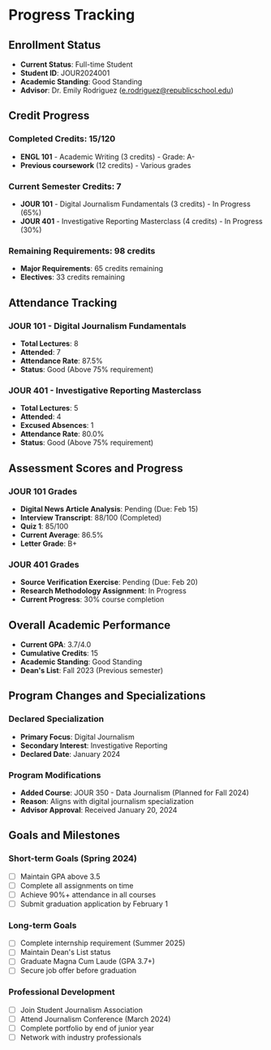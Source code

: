 # Progress Tracking

## Enrollment Status
- **Current Status**: Full-time Student
- **Student ID**: JOUR2024001
- **Academic Standing**: Good Standing
- **Advisor**: Dr. Emily Rodriguez (e.rodriguez@republicschool.edu)

## Credit Progress

### Completed Credits: 15/120
- **ENGL 101** - Academic Writing (3 credits) - Grade: A-
- **Previous coursework** (12 credits) - Various grades

### Current Semester Credits: 7
- **JOUR 101** - Digital Journalism Fundamentals (3 credits) - In Progress (65%)
- **JOUR 401** - Investigative Reporting Masterclass (4 credits) - In Progress (30%)

### Remaining Requirements: 98 credits
- **Major Requirements**: 65 credits remaining
- **Electives**: 33 credits remaining

## Attendance Tracking

### JOUR 101 - Digital Journalism Fundamentals
- **Total Lectures**: 8
- **Attended**: 7
- **Attendance Rate**: 87.5%
- **Status**: Good (Above 75% requirement)

### JOUR 401 - Investigative Reporting Masterclass
- **Total Lectures**: 5
- **Attended**: 4
- **Excused Absences**: 1
- **Attendance Rate**: 80.0%
- **Status**: Good (Above 75% requirement)

## Assessment Scores and Progress

### JOUR 101 Grades
- **Digital News Article Analysis**: Pending (Due: Feb 15)
- **Interview Transcript**: 88/100 (Completed)
- **Quiz 1**: 85/100
- **Current Average**: 86.5%
- **Letter Grade**: B+

### JOUR 401 Grades
- **Source Verification Exercise**: Pending (Due: Feb 20)
- **Research Methodology Assignment**: In Progress
- **Current Progress**: 30% course completion

## Overall Academic Performance
- **Current GPA**: 3.7/4.0
- **Cumulative Credits**: 15
- **Academic Standing**: Good Standing
- **Dean's List**: Fall 2023 (Previous semester)

## Program Changes and Specializations

### Declared Specialization
- **Primary Focus**: Digital Journalism
- **Secondary Interest**: Investigative Reporting
- **Declared Date**: January 2024

### Program Modifications
- **Added Course**: JOUR 350 - Data Journalism (Planned for Fall 2024)
- **Reason**: Aligns with digital journalism specialization
- **Advisor Approval**: Received January 20, 2024

## Goals and Milestones

### Short-term Goals (Spring 2024)
- [ ] Maintain GPA above 3.5
- [ ] Complete all assignments on time
- [ ] Achieve 90%+ attendance in all courses
- [ ] Submit graduation application by February 1

### Long-term Goals
- [ ] Complete internship requirement (Summer 2025)
- [ ] Maintain Dean's List status
- [ ] Graduate Magna Cum Laude (GPA 3.7+)
- [ ] Secure job offer before graduation

### Professional Development
- [ ] Join Student Journalism Association
- [ ] Attend Journalism Conference (March 2024)
- [ ] Complete portfolio by end of junior year
- [ ] Network with industry professionals